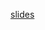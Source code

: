 [slides](https://docs.google.com/a/mozilla.com/presentation/d/1U3VVsQEvfVFwtBUvjvrPLWiU0xZeV3_Dg9HWYpvNQ48/edit#slide=id.g53457f5de_070)
